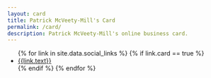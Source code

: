 ```yaml
---
layout: card
title: Patrick McVeety-Mill's Card
permalink: /card/
description: Patrick McVeety-Mill's online business card.
---
```


<ul>
{% for link in site.data.social_links %}
  {% if link.card == true %}
    <li>
      <a href="{{link.url}}" title="{{link.title}}" target="_blank">
        <span class="link-text">
          <i class="{{link.icon}}"></i>
          <span>{{link.text}}</span>
        </span>
      </a>
    </li>
  {% endif %}
{% endfor %}
</ul>
